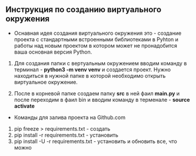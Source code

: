 ## Инструкция по созданию виртуального окружения


* Оснавная идея создания виртуального окружения это - создание проекта с стандартными встроенными библиотеками в Pyhton и работы над новым проектом в котором может не пронадобится ваша основная версия Python. 


1. Для создания папки с вертуальным окружением вводим команду в терминал - **python3 -m venv venv** и создается проект.
Нужно находиться в нужной папке в которой необходимо открыть виртуальное окружение.

2. После в корневой папке создаем папку **src** в ней фаил **main.py** и после переходим в фаил bin и вводим команду в терменале - **source activate** 

 * Команды для залива проекта на Github.com
1. pip freeze > requirements.txt - создать
2. pip install -r requirements.txt - установить
3. pip install -U -r requirements.txt - установить и обновить все, что можно